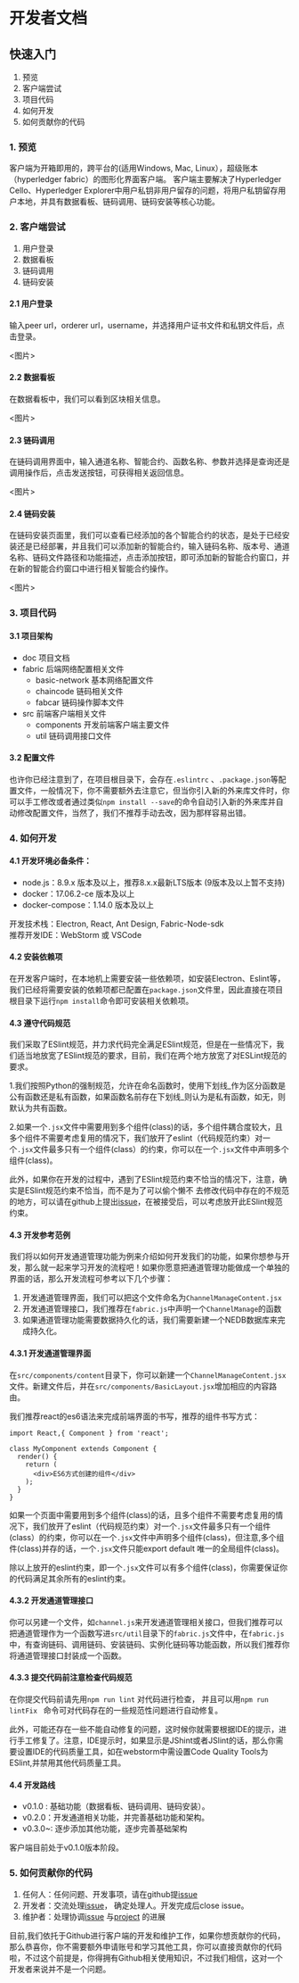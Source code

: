 # 开发者文档
## 快速入门
1. 预览
2. 客户端尝试
3. 项目代码
4. 如何开发
5. 如何贡献你的代码

### 1. 预览
客户端为开箱即用的，跨平台的(适用Windows, Mac, Linux），超级账本（hyperledger fabric）的图形化界面客户端。
客户端主要解决了Hyperledger Cello、Hyperledger Explorer中用户私钥非用户留存的问题，将用户私钥留存用户本地，并具有数据看板、链码调用、链码安装等核心功能。

### 2. 客户端尝试
1. 用户登录
2. 数据看板
3. 链码调用
4. 链码安装

#### 2.1 用户登录
输入peer url，orderer url，username，并选择用户证书文件和私钥文件后，点击登录。

<图片>
#### 2.2 数据看板
在数据看板中，我们可以看到区块相关信息。


<图片>
#### 2.3 链码调用
在链码调用界面中，输入通道名称、智能合约、函数名称、参数并选择是查询还是调用操作后，点击发送按钮，可获得相关返回信息。

<图片>
#### 2.4 链码安装
在链码安装页面里，我们可以查看已经添加的各个智能合约的状态，是处于已经安装还是已经部署，并且我们可以添加新的智能合约，输入链码名称、版本号、通道名称、链码文件路径和功能描述，点击添加按钮，即可添加新的智能合约窗口，并在新的智能合约窗口中进行相关智能合约操作。

<图片>
### 3. 项目代码
#### 3.1 项目架构
- doc   项目文档
- fabric  后端网络配置相关文件
  - basic-network  基本网络配置文件
  - chaincode  链码相关文件
  - fabcar  链码操作脚本文件
- src     前端客户端相关文件
  - components    开发前端客户端主要文件
  - util 链码调用接口文件

#### 3.2 配置文件

也许你已经注意到了，在项目根目录下，会存在`.eslintrc` 、`.package.json`等配置文件，一般情况下，你不需要额外去注意它，但当你引入新的外来库文件时，你可以手工修改或者通过类似`npm install --save`的命令自动引入新的外来库并自动修改配置文件，当然了，我们不推荐手动去改，因为那样容易出错。

### 4. 如何开发

#### 4.1 开发环境必备条件：
* node.js：8.9.x 版本及以上，推荐8.x.x最新LTS版本 (9版本及以上暂不支持)
* docker：17.06.2-ce 版本及以上
* docker-compose：1.14.0 版本及以上

开发技术栈：Electron, React, Ant Design, Fabric-Node-sdk  
推荐开发IDE：WebStorm 或 VSCode

#### 4.2 安装依赖项
在开发客户端时，在本地机上需要安装一些依赖项，如安装Electron、Eslint等，我们已经将需要安装的依赖项都已配置在`package.json`文件里，因此直接在项目根目录下运行`npm install`命令即可安装相关依赖项。

#### 4.3 遵守代码规范
我们采取了ESlint规范，并力求代码完全满足ESlint规范，但是在一些情况下，我们适当地放宽了ESlint规范的要求，目前，我们在两个地方放宽了对ESLint规范的要求。

1.我们按照Python的强制规范，允许在命名函数时，使用下划线_作为区分函数是公有函数还是私有函数，如果函数名前存在下划线_则认为是私有函数，如无，则默认为共有函数。

2.如果一个`.jsx`文件中需要用到多个组件(class)的话，多个组件耦合度较大，且多个组件不需要考虑复用的情况下，我们放开了eslint（代码规范约束）对一个`.jsx`文件最多只有一个组件(class）的约束，你可以在一个`.jsx`文件中声明多个组件(class)。

此外，如果你在开发的过程中，遇到了ESlint规范约束不恰当的情况下，注意，确实是ESlint规范约束不恰当，而不是为了可以偷个懒不 去修改代码中存在的不规范的地方，可以请在github上提出[issue](https://github.com/blockchain-desktop/hyperledger-fabric-desktop/issues)，在被接受后，可以考虑放开此ESlint规范约束。

#### 4.3 开发参考范例
我们将以如何开发通道管理功能为例来介绍如何开发我们的功能，如果你想参与开发，那么就一起来学习开发的流程吧！如果你愿意把通道管理功能做成一个单独的界面的话，那么开发流程可参考以下几个步骤：
1. 开发通道管理界面，我们可以把这个文件命名为`ChannelManageContent.jsx`
2. 开发通道管理接口，我们推荐在`fabric.js`中声明一个`ChannelManage`的函数
3. 如果通道管理功能需要数据持久化的话，我们需要新建一个NEDB数据库来完成持久化。

#### 4.3.1 开发通道管理界面

在`src/components/content`目录下，你可以新建一个`ChannelManageContent.jsx`文件。新建文件后，并在`src/components/BasicLayout.jsx`增加相应的内容路由。

我们推荐react的es6语法来完成前端界面的书写，推荐的组件书写方式：

```react
import React,{ Component } from 'react';

class MyComponent extends Component {
  render() {
    return (
      <div>ES6方式创建的组件</div>
    );
  }
}
```
如果一个页面中需要用到多个组件(class)的话，且多个组件不需要考虑复用的情况下，我们放开了eslint（代码规范约束）对一个`.jsx`文件最多只有一个组件(class）的约束，你可以在一个`.jsx`文件中声明多个组件(class)，但注意,多个组件(class)并存的话，一个`.jsx`文件只能export default 唯一的全局组件(class)。

 除以上放开的eslint约束，即一个`.jsx`文件可以有多个组件(class)，你需要保证你的代码满足其余所有的eslint约束。

#### 4.3.2 开发通道管理接口
你可以另建一个文件，如`channel.js`来开发通道管理相关接口，但我们推荐可以把通道管理作为一个函数写进`src/util`目录下的`fabric.js`文件中，在`fabric.js`中，有查询链码、调用链码、安装链码、实例化链码等功能函数，所以我们推荐你将通道管理接口封装成一个函数。

#### 4.3.3 提交代码前注意检查代码规范
在你提交代码前请先用`npm run lint` 对代码进行检查，
并且可以用`npm run lintFix ` 命令可对代码存在的一些规范性问题进行自动修复。

此外，可能还存在一些不能自动修复的问题，这时候你就需要根据IDE的提示，进行手工修复了。注意，IDE提示时，如果显示是JShint或者JSlint的话，那么你需要设置IDE的代码质量工具，如在webstorm中需设置Code Quality Tools为ESlint,并禁用其他代码质量工具。

#### 4.4 开发路线
* v0.1.0 : 基础功能（数据看板、链码调用、链码安装）。
* v0.2.0：开发通道相关功能，并完善基础功能和架构。
* v0.3.0~: 逐步添加其他功能，逐步完善基础架构

客户端目前处于v0.1.0版本阶段。

### 5. 如何贡献你的代码

1. 任何人：任何问题、开发事项，请在github提[issue](https://github.com/blockchain-desktop/hyperledger-fabric-desktop/issues)
2. 开发者：交流处理[issue](https://github.com/blockchain-desktop/hyperledger-fabric-desktop/issues)，
    确定处理人。开发完成后close issue。
3. 维护者：处理协调[issue](https://github.com/blockchain-desktop/hyperledger-fabric-desktop/issues)
    与[project](https://github.com/blockchain-desktop/hyperledger-fabric-desktop/projects)
    的进展

目前,我们依托于Github进行客户端的开发和维护工作，如果你想贡献你的代码，那么恭喜你，你不需要额外申请账号和学习其他工具，你可以直接贡献你的代码啦，不过这个前提是，你得拥有Github相关使用知识，不过我们相信，这对一个开发者来说并不是一个问题。
